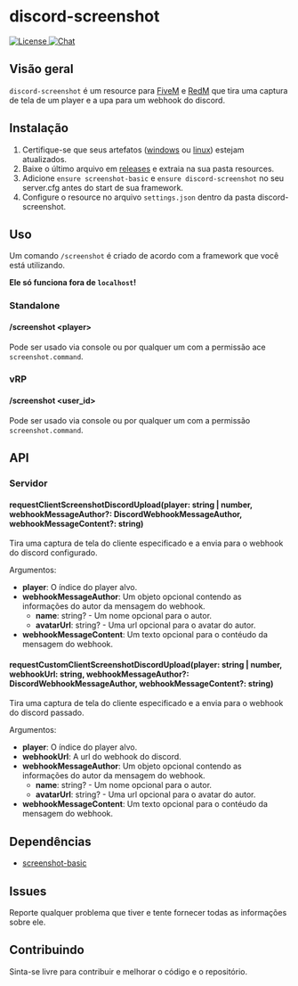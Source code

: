 # discord-screenshot

<p>
    <a href="https://github.com/GHMatti/ghmattimysql/blob/master/license.md">
        <img src="https://img.shields.io/badge/License-MIT-blue.svg" alt="License">
    </a>
    <a href="https://discord.gg/xvqfCgg">
        <img src="https://discordapp.com/api/guilds/753071308010684417/widget.png" alt="Chat">
    </a>
</p>

## Visão geral

`discord-screenshot` é um resource para [FiveM](https://fivem.net) e [RedM](https://redm.gg) que tira uma captura de tela de um player e a upa para um webhook do discord.

## Instalação

1. Certifique-se que seus artefatos ([windows](https://runtime.fivem.net/artifacts/fivem/build_server_windows/master) ou [linux](https://runtime.fivem.net/artifacts/fivem/build_proot_linux/master)) estejam atualizados.
2. Baixe o último arquivo em [releases](https://github.com/jaimeadf/discord-screenshot/releases) e extraia na sua pasta resources.
3. Adicione `ensure screenshot-basic` e `ensure discord-screenshot` no seu server.cfg antes do start de sua framework.
4. Configure o resource no arquivo `settings.json` dentro da pasta discord-screenshot.

## Uso

Um comando `/screenshot` é criado de acordo com a framework que você está utilizando.

**Ele só funciona fora de `localhost`!**

### Standalone

#### /screenshot &lt;player&gt;
Pode ser usado via console ou por qualquer um com a permissão ace `screenshot.command`.

### vRP

#### /screenshot &lt;user_id&gt;
Pode ser usado via console ou por qualquer um com a permissão `screenshot.command`.

## API

### Servidor

#### requestClientScreenshotDiscordUpload(player: string | number, webhookMessageAuthor?: DiscordWebhookMessageAuthor, webhookMessageContent?: string)
Tira uma captura de tela do cliente especificado e a envia para o webhook do discord configurado. 

Argumentos:
* **player**: O índice do player alvo.
* **webhookMessageAuthor**: Um objeto opcional contendo as informações do autor da mensagem do webhook.
    * **name**: string? - Um nome opcional para o autor.
    * **avatarUrl**: string? - Uma url opcional para o avatar do autor.
* **webhookMessageContent**: Um texto opcional para o contéudo da mensagem do webhook.

#### requestCustomClientScreenshotDiscordUpload(player: string | number, webhookUrl: string, webhookMessageAuthor?: DiscordWebhookMessageAuthor, webhookMessageContent?: string)
Tira uma captura de tela do cliente especificado e a envia para o webhook do discord passado.

Argumentos:
* **player**: O índice do player alvo.
* **webhookUrl**: A url do webhook do discord.
* **webhookMessageAuthor**: Um objeto opcional contendo as informações do autor da mensagem do webhook.
    * **name**: string? - Um nome opcional para o autor.
    * **avatarUrl**: string? - Uma url opcional para o avatar do autor.
* **webhookMessageContent**: Um texto opcional para o contéudo da mensagem do webhook.

## Dependências

* [screenshot-basic](https://github.com/citizenfx/screenshot-basic)

## Issues

Reporte qualquer problema que tiver e tente fornecer todas as informações sobre ele.


## Contribuindo

Sinta-se livre para contribuir e melhorar o código e o repositório.
